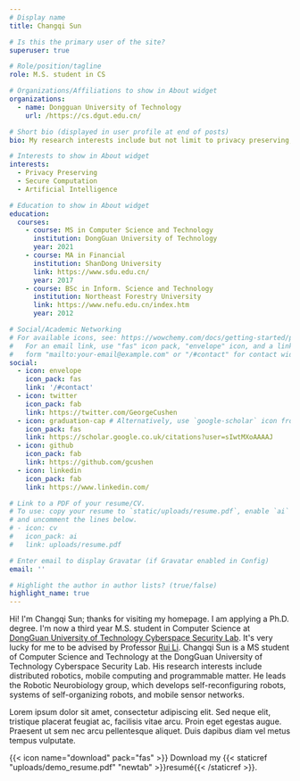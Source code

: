 ```yaml
---
# Display name
title: Changqi Sun

# Is this the primary user of the site?
superuser: true

# Role/position/tagline
role: M.S. student in CS

# Organizations/Affiliations to show in About widget
organizations:
  - name: Dongguan University of Technology
    url: /https://cs.dgut.edu.cn/

# Short bio (displayed in user profile at end of posts)
bio: My research interests include but not limit to privacy preserving, artifical intelligence and programmable matter.

# Interests to show in About widget
interests:
  - Privacy Preserving
  - Secure Computation 
  - Artificial Intelligence

# Education to show in About widget
education:
  courses:
    - course: MS in Computer Science and Technology
      institution: DongGuan University of Technology
      year: 2021
    - course: MA in Financial
      institution: ShanDong University
      link: https://www.sdu.edu.cn/
      year: 2017
    - course: BSc in Inform. Science and Technology
      institution: Northeast Forestry University
      link: https://www.nefu.edu.cn/index.htm
      year: 2012

# Social/Academic Networking
# For available icons, see: https://wowchemy.com/docs/getting-started/page-builder/#icons
#   For an email link, use "fas" icon pack, "envelope" icon, and a link in the
#   form "mailto:your-email@example.com" or "/#contact" for contact widget.
social:
  - icon: envelope
    icon_pack: fas
    link: '/#contact'
  - icon: twitter
    icon_pack: fab
    link: https://twitter.com/GeorgeCushen
  - icon: graduation-cap # Alternatively, use `google-scholar` icon from `ai` icon pack
    icon_pack: fas
    link: https://scholar.google.co.uk/citations?user=sIwtMXoAAAAJ
  - icon: github
    icon_pack: fab
    link: https://github.com/gcushen
  - icon: linkedin
    icon_pack: fab
    link: https://www.linkedin.com/

# Link to a PDF of your resume/CV.
# To use: copy your resume to `static/uploads/resume.pdf`, enable `ai` icons in `params.toml`,
# and uncomment the lines below.
# - icon: cv
#   icon_pack: ai
#   link: uploads/resume.pdf

# Enter email to display Gravatar (if Gravatar enabled in Config)
email: ''

# Highlight the author in author lists? (true/false)
highlight_name: true
---
```

Hi! I'm Changqi Sun; thanks for visiting my homepage. I am applying a Ph.D. degree.
I'm now a third year M.S. student in Computer Science at [DongGuan University of Technology Cyberspace Security Lab](https://cs.dgut.edu.cn/index.htm). It's very lucky for me to be advised by Professor [Rui Li](https://ieeexplore.ieee.org/author/37071988400).
Changqi Sun is a MS student of Computer Science and Technology at the DongGuan University of Technology Cyberspace Security Lab. His research interests include distributed robotics, mobile computing and programmable matter. He leads the Robotic Neurobiology group, which develops self-reconfiguring robots, systems of self-organizing robots, and mobile sensor networks.

Lorem ipsum dolor sit amet, consectetur adipiscing elit. Sed neque elit, tristique placerat feugiat ac, facilisis vitae arcu. Proin eget egestas augue. Praesent ut sem nec arcu pellentesque aliquet. Duis dapibus diam vel metus tempus vulputate.

{{< icon name="download" pack="fas" >}} Download my {{< staticref "uploads/demo_resume.pdf" "newtab" >}}resumé{{< /staticref >}}.
